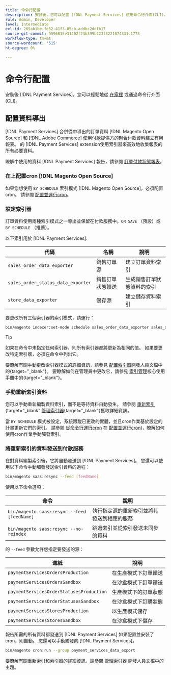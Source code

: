 ```yaml
---
title: 命令行配置
description: 安裝後，您可以配置 [!DNL Payment Services] 使用命令行介面(CLI)。
role: Admin, Developer
level: Intermediate
exl-id: 265ab1be-fe52-41f3-85cb-addbc2ddfb17
source-git-commit: 9596815e31402f23b399b223f3221074331c1773
workflow-type: tm+mt
source-wordcount: '515'
ht-degree: 0%

---
```


# 命令行配置

安裝後 [!DNL Payment Services]，您可以輕鬆地從 [在家裡](payments-home.md) 或通過命令行介面(CLI)。

## 配置資料導出

[!DNL Payment Services] 合併從中導出的訂單資料 [!DNL Magento Open Source] 和 [!DNL Adobe Commerce] 使用付款提供方的聚合付款資料建立有用報表。 的 [!DNL Payment Services] extension使用索引器來高效地收集報表的所有必要資料。

瞭解中使用的資料 [!DNL Payment Services] 報告，請參閱 [訂單付款狀態報表](order-payment-status.md#data-used-in-the-report)。

### 在上配置cron [!DNL Magento Open Source]

如果您想使用 `BY SCHEDULE` 索引模式 [!DNL Magento Open Source]，必須配置cron。 請參閱 [配置並運行cron](https://devdocs.magento.com/guides/v2.4/config-guide/cli/config-cli-subcommands-cron.html)。

### 設定索引器

訂單資料使用兩種索引模式之一導出並保留在付款服務中。`ON SAVE` （預設）或 `BY SCHEDULE` （推薦）。

以下索引用於 [!DNL Payment Services]:

| 代碼 | 名稱 | 說明 |
|    ---    |  ---  |  ---  |
| `sales_order_data_exporter` | 銷售訂單源 | 建立訂單資料索引 |
| `sales_order_status_data_exporter` | 銷售訂單狀態饋送 | 生成銷售訂單狀態資料的索引 |
| `store_data_exporter` | 儲存源 | 建立儲存資料索引 |

要更改所有三個索引器的索引模式，請運行：

```bash
bin/magento indexer:set-mode schedule sales_order_data_exporter sales_order_status_data_exporter store_data_exporter
```

>[!TIP]
>
>如果在命令中未指定任何索引器，則所有索引器都將更新為相同的值。 如果要更改特定索引器，必須在命令中列出它。

要瞭解有關手動更改索引器模式的詳細資訊，請參見 [配置索引器](https://devdocs.magento.com/guides/v2.4/config-guide/cli/config-cli-subcommands-index.html#configure-indexers)開發人員文檔中的{target=&quot;_blank&quot;}。 要瞭解如何在管理員中更改它，請參見 [索引管理](https://docs.magento.com/user-guide/system/index-management.html#change-the-index-mode)核心使用手冊中的{target=&quot;_blank&quot;}。

### 手動重新索引資料

您可以手動重新編製資料索引，而不是等待資料自動發生。 請參閱 [重新索引](https://devdocs.magento.com/guides/v2.4/config-guide/cli/config-cli-subcommands-index.html#reindex){target=&quot;_blank&quot; [管理索引器](https://devdocs.magento.com/guides/v2.4/config-guide/cli/config-cli-subcommands-index.html){target=&quot;_blank&quot;}獲取詳細資訊。

當 `BY SCHEDULE` 模式被設定，系統跟蹤已更改的實體，並且cron作業基於設定的計畫更新它們的索引。 請參閱 [從命令行運行cron](https://devdocs.magento.com/guides/v2.4/config-guide/cli/config-cli-subcommands-cron.html#config-cli-cron-group-run) 在 [配置並運行cron](https://devdocs.magento.com/guides/v2.4/config-guide/cli/config-cli-subcommands-cron.html))，瞭解如何使用cron作業手動觸發索引。

### 將重新索引的資料發送到付款服務

在對資料編製索引後，它將自動發送到 [!DNL Payment Services]。 您還可以使用以下命令手動觸發發送索引資料的過程：

```bash
bin/magento saas:resync --feed [feedName]
```

使用以下命令選項：

| 命令 | 說明 |
|  ---  |  ---  |
| `bin/magento saas:resync --feed [feedName]` | 執行指定源的重新索引並將其發送到相應的服務 |
| `bin/magento saas:resync --no-reindex` | 跳過索引並從索引發送未同步的資料 |

的 `--feed` 參數允許您指定要發送的源：

| 進紙 | 說明 |
|  ---  |  ---  |
| `paymentServicesOrdersProduction` | 在生產模式下訂單饋送 |
| `paymentServicesOrdersSandbox` | 在沙盒模式下訂單饋送 |
| `paymentServicesOrderStatusesProduction` | 生產模式下的訂單狀態 |
| `paymentServicesOrderStatusesSandbox` | 在沙盒模式下訂購狀態 |
| `paymentServicesStoresProduction` | 以生產模式儲存 |
| `paymentServicesStoresSandbox` | 在沙盒模式下儲存 |

報告所需的所有資料都發送到 [!DNL Payment Services] 如果配置並安裝了cron，則自動。 您還可以手動觸發向 [!DNL Payment Services]。

```bash
bin/magento cron:run --group payment_services_data_export
```

要瞭解有關重新索引和索引器的詳細資訊，請參閱 [管理索引器](https://devdocs.magento.com/guides/v2.4/config-guide/cli/config-cli-subcommands-index.html) 開發人員文檔中的主題。
